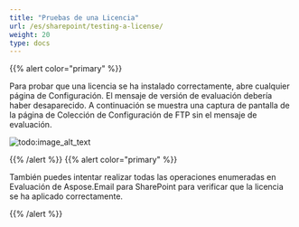 ```yaml
---
title: "Pruebas de una Licencia"
url: /es/sharepoint/testing-a-license/
weight: 20
type: docs
---
```



{{% alert color="primary" %}} 

Para probar que una licencia se ha instalado correctamente, abre cualquier página de Configuración. El mensaje de versión de evaluación debería haber desaparecido. A continuación se muestra una captura de pantalla de la página de Colección de Configuración de FTP sin el mensaje de evaluación. 

![todo:image_alt_text](testing-a-license_1.png)

{{% /alert %}} {{% alert color="primary" %}} 

También puedes intentar realizar todas las operaciones enumeradas en Evaluación de Aspose.Email para SharePoint para verificar que la licencia se ha aplicado correctamente.

{{% /alert %}}